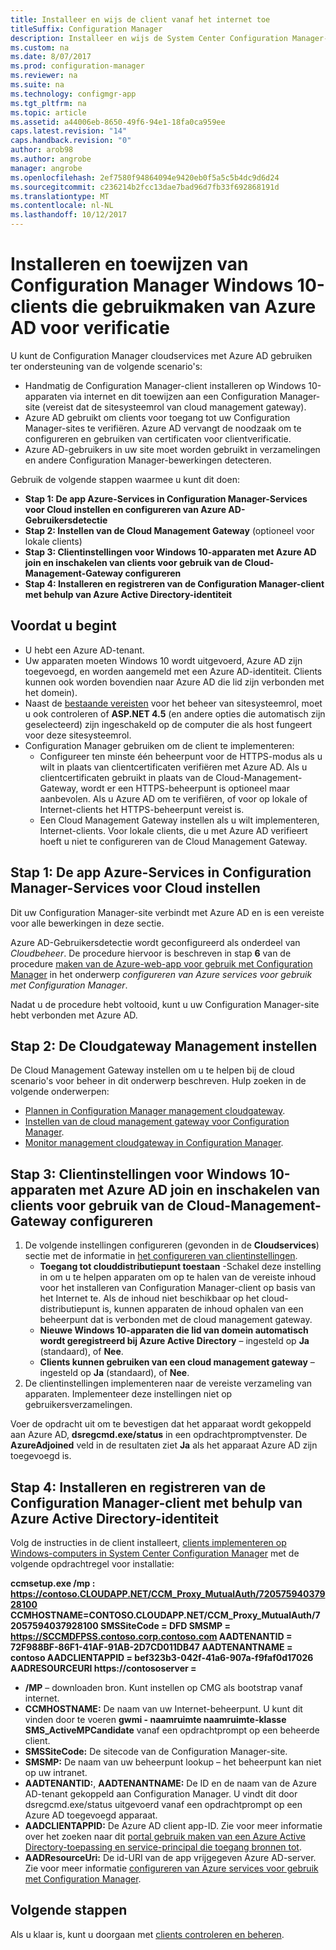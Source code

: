 ```yaml
---
title: Installeer en wijs de client vanaf het internet toe
titleSuffix: Configuration Manager
description: Installeer en wijs de System Center Configuration Manager-client toe vanaf het internet.
ms.custom: na
ms.date: 8/07/2017
ms.prod: configuration-manager
ms.reviewer: na
ms.suite: na
ms.technology: configmgr-app
ms.tgt_pltfrm: na
ms.topic: article
ms.assetid: a44006eb-8650-49f6-94e1-18fa0ca959ee
caps.latest.revision: "14"
caps.handback.revision: "0"
author: arob98
ms.author: angrobe
manager: angrobe
ms.openlocfilehash: 2ef7580f94864094e9420eb0f5a5c5b4dc9d6d24
ms.sourcegitcommit: c236214b2fcc13dae7bad96d7fb33f692868191d
ms.translationtype: MT
ms.contentlocale: nl-NL
ms.lasthandoff: 10/12/2017
---
```

# <a name="install-and-assign-configuration-manager-windows-10-clients-using-azure-ad-for-authentication"></a>Installeren en toewijzen van Configuration Manager Windows 10-clients die gebruikmaken van Azure AD voor verificatie

U kunt de Configuration Manager cloudservices met Azure AD gebruiken ter ondersteuning van de volgende scenario's:

- Handmatig de Configuration Manager-client installeren op Windows 10-apparaten via internet en dit toewijzen aan een Configuration Manager-site (vereist dat de sitesysteemrol van cloud management gateway).
- Azure AD gebruikt om clients voor toegang tot uw Configuration Manager-sites te verifiëren. Azure AD vervangt de noodzaak om te configureren en gebruiken van certificaten voor clientverificatie.
- Azure AD-gebruikers in uw site moet worden gebruikt in verzamelingen en andere Configuration Manager-bewerkingen detecteren.

Gebruik de volgende stappen waarmee u kunt dit doen:

- **Stap 1: De app Azure-Services in Configuration Manager-Services voor Cloud instellen en configureren van Azure AD-Gebruikersdetectie**
- **Stap 2: Instellen van de Cloud Management Gateway** (optioneel voor lokale clients)
- **Stap 3: Clientinstellingen voor Windows 10-apparaten met Azure AD join en inschakelen van clients voor gebruik van de Cloud-Management-Gateway configureren**
- **Stap 4: Installeren en registreren van de Configuration Manager-client met behulp van Azure Active Directory-identiteit**


## <a name="before-you-start"></a>Voordat u begint

- U hebt een Azure AD-tenant.
- Uw apparaten moeten Windows 10 wordt uitgevoerd, Azure AD zijn toegevoegd, en worden aangemeld met een Azure AD-identiteit. Clients kunnen ook worden bovendien naar Azure AD die lid zijn verbonden met het domein).
- Naast de [bestaande vereisten](/sccm/core/plan-design/configs/site-and-site-system-prerequisites) voor het beheer van sitesysteemrol, moet u ook controleren of **ASP.NET 4.5** (en andere opties die automatisch zijn geselecteerd) zijn ingeschakeld op de computer die als host fungeert voor deze sitesysteemrol.
- Configuration Manager gebruiken om de client te implementeren:
    - Configureer ten minste één beheerpunt voor de HTTPS-modus als u wilt in plaats van clientcertificaten verifiëren met Azure AD.
        Als u clientcertificaten gebruikt in plaats van de Cloud-Management-Gateway, wordt er een HTTPS-beheerpunt is optioneel maar aanbevolen. Als u Azure AD om te verifiëren, of voor op lokale of Internet-clients het HTTPS-beheerpunt vereist is.
    - Een Cloud Management Gateway instellen als u wilt implementeren, Internet-clients. Voor lokale clients, die u met Azure AD verifieert hoeft u niet te configureren van de Cloud Management Gateway.


## <a name="step-1-set-up-the-azure-services-app-in-configuration-manager-cloud-services"></a>Stap 1: De app Azure-Services in Configuration Manager-Services voor Cloud instellen

Dit uw Configuration Manager-site verbindt met Azure AD en is een vereiste voor alle bewerkingen in deze sectie. 

Azure AD-Gebruikersdetectie wordt geconfigureerd als onderdeel van *Cloudbeheer*. De procedure hiervoor is beschreven in stap **6** van de procedure [maken van de Azure-web-app voor gebruik met Configuration Manager](/sccm/core/servers/deploy/configure/Azure-services-wizard#webapp) in het onderwerp *configureren van Azure services voor gebruik met Configuration Manager*.
    
Nadat u de procedure hebt voltooid, kunt u uw Configuration Manager-site hebt verbonden met Azure AD. 

## <a name="step-2-set-up-the-cloud-management-gateway"></a>Stap 2: De Cloudgateway Management instellen

De Cloud Management Gateway instellen om u te helpen bij de cloud scenario's voor beheer in dit onderwerp beschreven. Hulp zoeken in de volgende onderwerpen: 

- [Plannen in Configuration Manager management cloudgateway](/sccm/core/clients/manage/plan-cloud-management-gateway).
- [Instellen van de cloud management gateway voor Configuration Manager](/sccm/core/clients/manage/setup-cloud-management-gateway).
- [Monitor management cloudgateway in Configuration Manager](/sccm/core/clients/manage/monitor-clients-cloud-management-gateway).

## <a name="step-3-configure-client-settings-to-join-windows-10-devices-with-azure-ad-and-enable-clients-to-use-the-cloud-management-gateway"></a>Stap 3: Clientinstellingen voor Windows 10-apparaten met Azure AD join en inschakelen van clients voor gebruik van de Cloud-Management-Gateway configureren

1.  De volgende instellingen configureren (gevonden in de **Cloudservices**) sectie met de informatie in [het configureren van clientinstellingen](/sccm/core/clients/deploy/configure-client-settings).
    - **Toegang tot clouddistributiepunt toestaan** -Schakel deze instelling in om u te helpen apparaten om op te halen van de vereiste inhoud voor het installeren van Configuration Manager-client op basis van het Internet te. Als de inhoud niet beschikbaar op het cloud-distributiepunt is, kunnen apparaten de inhoud ophalen van een beheerpunt dat is verbonden met de cloud management gateway.
    - **Nieuwe Windows 10-apparaten die lid van domein automatisch wordt geregistreerd bij Azure Active Directory** – ingesteld op **Ja** (standaard), of **Nee**.
    - **Clients kunnen gebruiken van een cloud management gateway** – ingesteld op **Ja** (standaard), of **Nee**.
2.  De clientinstellingen implementeren naar de vereiste verzameling van apparaten. Implementeer deze instellingen niet op gebruikersverzamelingen.

Voer de opdracht uit om te bevestigen dat het apparaat wordt gekoppeld aan Azure AD, **dsregcmd.exe/status** in een opdrachtpromptvenster. De **AzureAdjoined** veld in de resultaten ziet **Ja** als het apparaat Azure AD zijn toegevoegd is.


## <a name="step-4-install-and-register-the-configuration-manager-client-using-azure-active-directory-identity"></a>Stap 4: Installeren en registreren van de Configuration Manager-client met behulp van Azure Active Directory-identiteit

Volg de instructies in de client installeert, [clients implementeren op Windows-computers in System Center Configuration Manager](/sccm/core/clients/deploy/deploy-clients-to-windows-computers#a-namebkmkmanuala-how-to-install-clients-manually) met de volgende opdrachtregel voor installatie: 

**ccmsetup.exe /mp &#58; https://contoso.CLOUDAPP.NET/CCM_Proxy_MutualAuth/72057594037928100 CCMHOSTNAME=CONTOSO.CLOUDAPP.NET/CCM_Proxy_MutualAuth/72057594037928100 SMSSiteCode = DFD SMSMP = https://SCCMDFPSS.contoso.corp.contoso.com AADTENANTID = 72F988BF-86F1-41AF-91AB-2D7CD011DB47 AADTENANTNAME = contoso AADCLIENTAPPID = bef323b3-042f-41a6-907a-f9faf0d17026 AADRESOURCEURI https://contososerver =**

- **/MP** – downloaden bron. Kunt instellen op CMG als bootstrap vanaf internet.
- **CCMHOSTNAME:** De naam van uw Internet-beheerpunt. U kunt dit vinden door te voeren **gwmi - naamruimte naamruimte-klasse SMS_ActiveMPCandidate** vanaf een opdrachtprompt op een beheerde client.
- **SMSSiteCode:** De sitecode van de Configuration Manager-site.
- **SMSMP:** De naam van uw beheerpunt lookup – het beheerpunt kan niet op uw intranet.
- **AADTENANTID:**, **AADTENANTNAME:** De ID en de naam van de Azure AD-tenant gekoppeld aan Configuration Manager. U vindt dit door dsregcmd.exe/status uitgevoerd vanaf een opdrachtprompt op een Azure AD toegevoegd apparaat.
- **AADCLIENTAPPID:** De Azure AD client app-ID. Zie voor meer informatie over het zoeken naar dit [portal gebruik maken van een Azure Active Directory-toepassing en service-principal die toegang bronnen tot](https://docs.microsoft.com/azure/azure-resource-manager/resource-group-create-service-principal-portal#get-application-id-and-authentication-key).
- **AADResourceUri:** De id-URI van de app vrijgegeven Azure AD-server. Zie voor meer informatie [configureren van Azure services voor gebruik met Configuration Manager](/sccm/core/servers/deploy/configure/azure-services-wizard).




## <a name="next-steps"></a>Volgende stappen

Als u klaar is, kunt u doorgaan met [clients controleren en beheren](/sccm/core/clients/manage/monitor-clients).
